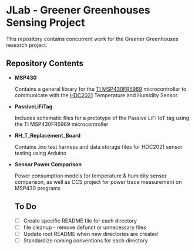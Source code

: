 # JLab - Greener Greenhouses Sensing Project

This repository contains concurrent work for the Greener Greenhouses research project.

## Repository Contents

- **MSP430**
  
    Contains a general library for the [TI MSP430FR5969](https://www.ti.com/tool/MSP-EXP430FR5969?DCMP=mcugen&HQS=ep-mcu-msp-mcugen-mspblog-pf1-en) microcontroller to communicate with the [HDC2021](https://www.ti.com/product/HDC2021?utm_source=google&utm_medium=cpc&utm_campaign=asc-null-null-GPN_EN-cpc-pf-google-wwe&utm_content=HDC2021&ds_k=HDC2021&DCM=yes&gclid=Cj0KCQjwrfymBhCTARIsADXTabmBxpIyiHJQwz-0fqVoGLloWWmzIEXDT699dNn-ivyHtGXB0x-GpR8aAtybEALw_wcB&gclsrc=aw.ds) Temperature and Humidity Sensor.
  
- **PassiveLiFiTag**

    Includes schematic files for a prototype of the Passive LiFi IoT tag using the TI MSP430FR5969 microcontroller

- **RH_T_Replacement_Board**

    Contains .ino test harness and data storage files for HDC2021 sensor testing using Arduino
    
- **Sensor Power Comparison**

    Power consumption models for temperature & humidity sensor comparison, as well as CCS project for power trace measurement on MSP430 programs

  ## To Do

  - [ ] Create specific README file for each directory
  - [ ] file cleanup - remove defunct or unnecessary files
  - [ ] Update root README when new directories are created
  - [ ] Standardize naming conventions for each directory
